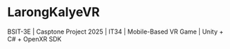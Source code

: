 # LarongKalyeVR
BSIT-3E | Casptone Project 2025 | IT34 | Mobile-Based VR Game | Unity + C# + OpenXR SDK
